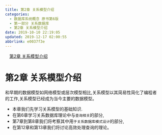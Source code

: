 ```yaml
---
title: 第2章 关系模型介绍
categories: 
  - 数据库系统概念 原书第6版
  - 第一部分 关系数据库
  - 第2章 关系模型介绍
date: 2019-10-10 22:19:05
updated: 2019-12-17 02:00:55
abbrlink: e0037f3e
---
```

<div id='my_toc'><a href="/ReadingNotes/e0037f3e/#第2章-关系模型介绍" class="header_1">第2章 关系模型介绍</a>&nbsp;<br></div>
<style>.header_1{margin-left: 1em;}.header_2{margin-left: 2em;}.header_3{margin-left: 3em;}.header_4{margin-left: 4em;}.header_5{margin-left: 5em;}.header_6{margin-left: 6em;}</style>
<!--more-->
<script>if (navigator.platform.search('arm')==-1){document.getElementById('my_toc').style.display = 'none';}var e,p = document.getElementsByTagName('p');while (p.length>0) {e = p[0];e.parentElement.removeChild(e);}</script>

<!--end-->
<!--SSTStart-->
# 第2章 关系模型介绍 #
和早期的数据模型如网络模型或层次模型相比,关系模型以其简易性简化了编程者的工作,关系模型已经成为当今主要的数据模型。
- 本章我们先学习关系模型的基础知识.
- 在第6章学习关系数据库理论中与`查询相关`的部分,
- 第7章到第8章我们将考察其中用`于关系数据库模式设计`的部分,
- 在第12章和第13章我们将讨论高效处理查询的理论。

<!--SSTStop-->

